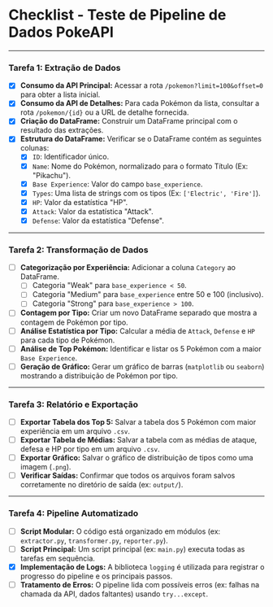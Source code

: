 # Checklist - Teste de Pipeline de Dados PokeAPI

---

### Tarefa 1: Extração de Dados

- [x] **Consumo da API Principal:** Acessar a rota `/pokemon?limit=100&offset=0` para obter a lista inicial.
- [x] **Consumo da API de Detalhes:** Para cada Pokémon da lista, consultar a rota `/pokemon/{id}` ou a URL de detalhe fornecida.
- [x] **Criação do DataFrame:** Construir um DataFrame principal com o resultado das extrações.
- [x] **Estrutura do DataFrame:** Verificar se o DataFrame contém as seguintes colunas:
  - [x] `ID`: Identificador único.
  - [x] `Name`: Nome do Pokémon, normalizado para o formato Título (Ex: "Pikachu").
  - [x] `Base Experience`: Valor do campo `base_experience`.
  - [x] `Types`: Uma lista de strings com os tipos (Ex: `['Electric', 'Fire']`).
  - [x] `HP`: Valor da estatística "HP".
  - [x] `Attack`: Valor da estatística "Attack".
  - [x] `Defense`: Valor da estatística "Defense".

---

### Tarefa 2: Transformação de Dados

- [ ] **Categorização por Experiência:** Adicionar a coluna `Category` ao DataFrame.
  - [ ] Categoria "Weak" para `base_experience < 50`.
  - [ ] Categoria "Medium" para `base_experience` entre 50 e 100 (inclusivo).
  - [ ] Categoria "Strong" para `base_experience > 100`.
- [ ] **Contagem por Tipo:** Criar um novo DataFrame separado que mostra a contagem de Pokémon por tipo.
- [ ] **Análise Estatística por Tipo:** Calcular a média de `Attack`, `Defense` e `HP` para cada tipo de Pokémon.
- [ ] **Análise de Top Pokémon:** Identificar e listar os 5 Pokémon com a maior `Base Experience`.
- [ ] **Geração de Gráfico:** Gerar um gráfico de barras (`matplotlib` ou `seaborn`) mostrando a distribuição de Pokémon por tipo.

---

### Tarefa 3: Relatório e Exportação

- [ ] **Exportar Tabela dos Top 5:** Salvar a tabela dos 5 Pokémon com maior experiência em um arquivo `.csv`.
- [ ] **Exportar Tabela de Médias:** Salvar a tabela com as médias de ataque, defesa e HP por tipo em um arquivo `.csv`.
- [ ] **Exportar Gráfico:** Salvar o gráfico de distribuição de tipos como uma imagem (`.png`).
- [ ] **Verificar Saídas:** Confirmar que todos os arquivos foram salvos corretamente no diretório de saída (ex: `output/`).

---

### Tarefa 4: Pipeline Automatizado

- [ ] **Script Modular:** O código está organizado em módulos (ex: `extractor.py`, `transformer.py`, `reporter.py`).
- [ ] **Script Principal:** Um script principal (ex: `main.py`) executa todas as tarefas em sequência.
- [x] **Implementação de Logs:** A biblioteca `logging` é utilizada para registrar o progresso do pipeline e os principais passos.
- [ ] **Tratamento de Erros:** O pipeline lida com possíveis erros (ex: falhas na chamada da API, dados faltantes) usando `try...except`.
